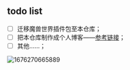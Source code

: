 ## todo list

* [ ] 迁移魔兽世界插件包至本仓库；
* [ ] 把本仓库制作成个人博客——[参考链接](https://zhuanlan.zhihu.com/p/26625249/)；
* [ ] 其他......；

![1676270665889](image/README/1676270665889.png)
